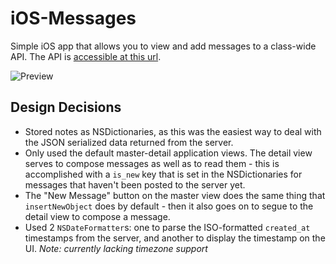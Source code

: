 iOS-Messages
=================

Simple iOS app that allows you to view and add messages to a class-wide API. The
API is [accessible at this url](http://cis195-messages.herokuapp.com/messages).

![Preview](http://f.cl.ly/items/083W103n3e3F3u0k2A42/Screen%20Shot%202012-11-12%20at%204.25.22%20AM.png)

## Design Decisions

- Stored notes as NSDictionaries, as this was the easiest way to deal with the
  JSON serialized data returned from the server.
- Only used the default master-detail application views. The detail view serves
  to compose messages as well as to read them - this is accomplished with
  a `is_new` key that is set in the NSDictionaries for messages that haven't
  been posted to the server yet.
- The "New Message" button on the master view does the same thing that
  `insertNewObject` does by default - then it also goes on to segue to the
  detail view to compose a message.
- Used 2 `NSDateFormatter`s: one to parse the ISO-formatted `created_at` 
  timestamps from the server, and another to display the timestamp on the UI.
  _Note: currently lacking timezone support_
